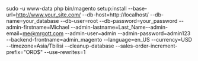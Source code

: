 sudo -u www-data php bin/magento setup:install --base-url=http://www.your_site.com/ --db-host=http://localhost/ --db-name=your_database --db-user=root --db-password=your_password --admin-firstname=Michael --admin-lastname=Last_Name--admin-email=me@mrgott.com --admin-user=admin --admin-password=admin123 --backend-frontname=admin_magento --language=en_US --currency=USD --timezone=Asia/Tbilisi --cleanup-database --sales-order-increment-prefix="ORD$" --use-rewrites=1
